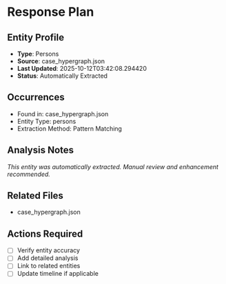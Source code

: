 # Response Plan

## Entity Profile
- **Type**: Persons
- **Source**: case_hypergraph.json
- **Last Updated**: 2025-10-12T03:42:08.294420
- **Status**: Automatically Extracted

## Occurrences
- Found in: case_hypergraph.json
- Entity Type: persons
- Extraction Method: Pattern Matching

## Analysis Notes
*This entity was automatically extracted. Manual review and enhancement recommended.*

## Related Files
- case_hypergraph.json

## Actions Required
- [ ] Verify entity accuracy
- [ ] Add detailed analysis
- [ ] Link to related entities
- [ ] Update timeline if applicable

